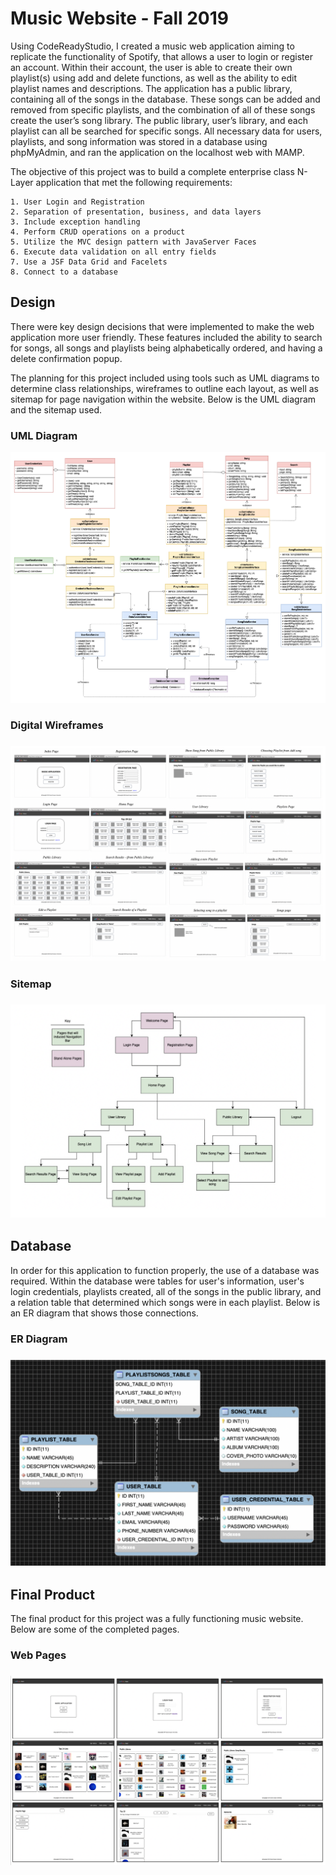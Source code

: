 # Music Website - Fall 2019

Using CodeReadyStudio, I created a music web application aiming to replicate the functionality of Spotify, that allows a user to login or register an account. Within their account, the user is able to create their own playlist(s) using add and delete functions, as well as the ability to edit playlist names and descriptions. The application has a public library, containing all of the songs in the database. These songs can be added and removed from specific playlists, and the combination of all of these songs create the user’s song library. The public library, user’s library, and each playlist can all be searched for specific songs. All necessary data for users, playlists, and song information was stored in a database using phpMyAdmin, and ran the application on the localhost web with MAMP.

The objective of this project was to  build a complete enterprise class N-Layer application that met the following requirements:

	1. User Login and Registration
	2. Separation of presentation, business, and data layers
	3. Include exception handling
	4. Perform CRUD operations on a product
	5. Utilize the MVC design pattern with JavaServer Faces
	6. Execute data validation on all entry fields
	7. Use a JSF Data Grid and Facelets
  	8. Connect to a database


<h2>Design</h2>

There were key design decisions that were implemented to make the web application more user friendly. These features included the ability to search for songs, all songs and playlists being alphabetically ordered, and having a delete confirmation popup.

The planning for this project included using tools such as UML diagrams to determine class relationships, wireframes to outline each layout, as well as sitemap for page navigation within the website. Below is the UML diagram and the sitemap used.

<h3>UML Diagram</h3>
<p align="center">
	<img src="MusicApplicationPNG/UML.png" alt="UML"/>
</p>

<h3>Digital Wireframes<h3>
<p align="center">
	<img src="MusicApplicationPNG/Wireframes.png" alt="Digital Wireframes"/>
</p>
	
<h3>Sitemap<h3>
<p align="center">
	<img src="MusicApplicationPNG/Sitemap.png" alt="Sitemap"/>
</p>

<h2>Database</h2>

In order for this application to function properly, the use of a database was required. Within the database were tables for user's information, user's login credentials, playlists created, all of the songs in the public library, and a relation table that determined which songs were in each playlist. Below is an ER diagram that shows those connections.

<h3>ER Diagram<h3>
<p align="center">
	<img src="MusicApplicationPNG/ERdiagram.png" alt="ER Diagram"/>
</p>


<h2>Final Product</h2>

The final product for this project was a fully functioning music website. Below are some of the completed pages.

<h3>Web Pages<h3>
<p align="center">
	<img src="MusicApplicationPNG/Pages.png" alt="Pages"/>
</p>
